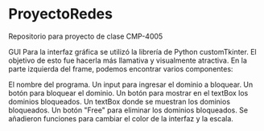 # ProyectoRedes
Repositorio para proyecto de clase CMP-4005


GUI
Para la interfaz gráfica se utilizó la librería de Python customTkinter. El objetivo de esto fue hacerla más llamativa y visualmente atractiva. En la parte izquierda del frame, podemos encontrar varios componentes:

El nombre del programa.
Un input para ingresar el dominio a bloquear.
Un botón para bloquear el dominio.
Un botón para mostrar en el textBox los dominios bloqueados.
Un textBox donde se muestran los dominios bloqueados.
Un botón "Free" para eliminar los dominios bloqueados.
Se añadieron funciones para cambiar el color de la interfaz y la escala.
